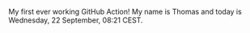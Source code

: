 My first ever working GitHub Action!
My name is Thomas and today is Wednesday, 22 September, 08:21 CEST. 
